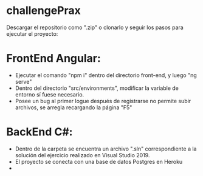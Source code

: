 # challengePrax

Descargar el repositorio como ".zip" o clonarlo y seguir los pasos para ejecutar el proyecto:

# FrontEnd Angular:
  - Ejecutar el comando "npm i" dentro del directorio front-end, y luego "ng serve"
  - Dentro del directorio "src/environments", modificar la variable de entorno sí fuese necesario.
  - Posee un bug al primer logue después de registrarse no permite subir archivos, se arregla recargando la página "F5"

# BackEnd C#:
  - Dentro de la carpeta se encuentra un archivo ".sln" correspondiente a la solución del ejercicio realizado en Visual Studio 2019.
  - El proyecto se conecta con una base de datos Postgres en Heroku
  - 

